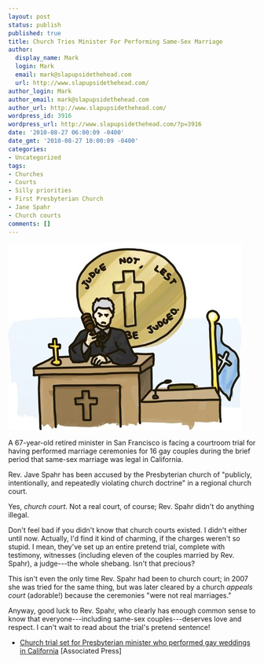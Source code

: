 ```yaml
---
layout: post
status: publish
published: true
title: Church Tries Minister For Performing Same-Sex Marriage
author:
  display_name: Mark
  login: Mark
  email: mark@slapupsidethehead.com
  url: http://www.slapupsidethehead.com/
author_login: Mark
author_email: mark@slapupsidethehead.com
author_url: http://www.slapupsidethehead.com/
wordpress_id: 3916
wordpress_url: http://www.slapupsidethehead.com/?p=3916
date: '2010-08-27 06:00:09 -0400'
date_gmt: '2010-08-27 10:00:09 -0400'
categories:
- Uncategorized
tags:
- Churches
- Courts
- Silly priorities
- First Presbyterian Church
- Jane Spahr
- Church courts
comments: []
---
```

![A judge sits below Christian iconography, below the phrase 'Judge not lest ye be judged.'](/wp-content/media/2010/08/church-court.jpg "Church Court: Starring Harry Anderson!")

A 67-year-old retired minister in San Francisco is facing a courtroom trial for having performed marriage ceremonies for 16 gay couples during the brief period that same-sex marriage was legal in California.

Rev. Jave Spahr has been accused by the Presbyterian church of "publicly, intentionally, and repeatedly violating church doctrine" in a regional church court.

Yes, _church court_. Not a real court, of course; Rev. Spahr didn't do anything illegal.

Don't feel bad if you didn't know that church courts existed. I didn't either until now. Actually, I'd find it kind of charming, if the charges weren't so stupid. I mean, they've set up an entire pretend trial, complete with testimony, witnesses (including eleven of the couples married by Rev. Spahr), a judge---the whole shebang. Isn't that precious?

This isn't even the only time Rev. Spahr had been to church court; in 2007 she was tried for the same thing, but was later cleared by a church _appeals court_ (adorable!) because the ceremonies "were not real marriages."

Anyway, good luck to Rev. Spahr, who clearly has enough common sense to know that everyone---including same-sex couples---deserves love and respect. I can't wait to read about the trial's pretend sentence!

- [Church trial set for Presbyterian minister who performed gay weddings in California](http://www.winnipegfreepress.com/world/breakingnews/church-trial-set-for-presbyterian-minister-who-performed-gay-weddings-in-california-101333724.html) [Associated Press]
